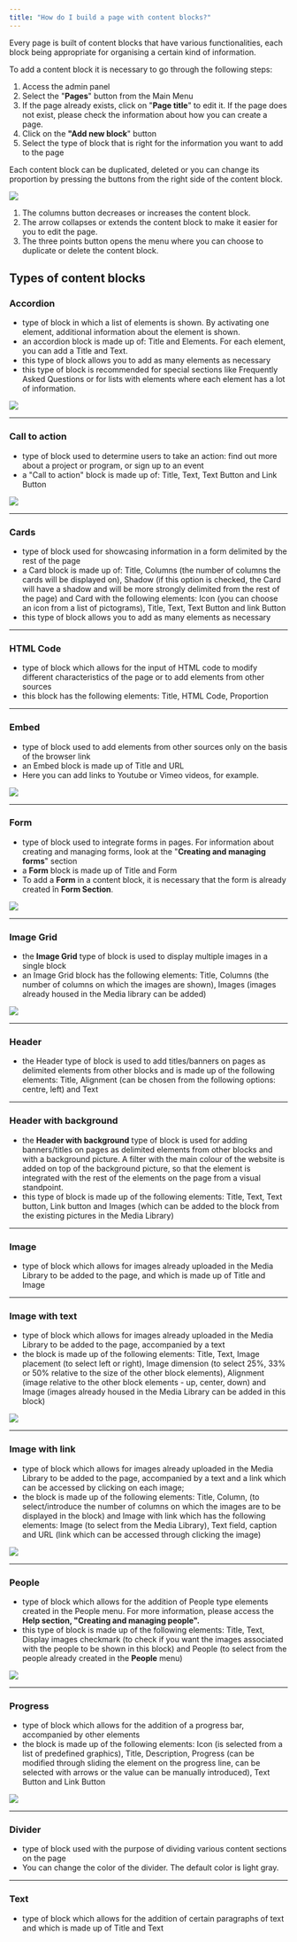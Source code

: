 ```yaml
---
title: "How do I build a page with content blocks?"
---
```

Every page is built of content blocks that have various functionalities,
each block being appropriate for organising a certain kind of
information.

To add a content block it is necessary to go through the following
steps:

1)  Access the admin panel
2)  Select the "**Pages**" button from the Main Menu
3)  If the page already exists, click on "**Page title**" to edit it. If
    the page does not exist, please check the information about how
    you can create a page.
4)  Click on the **"Add new block**" button
5)  Select the type of block that is right for the information you want
    to add to the page

Each content block can be duplicated, deleted or you can change its
proportion by pressing the buttons from the right side of the content
block.

<a href="/build/help/003.png">
    <img src="/build/help/003.png" />
</a>

1)  The columns button decreases or increases the content block.
2)  The arrow collapses or extends the content block to make it easier
    for you to edit the page.
3)  The three points button opens the menu where you can choose to
    duplicate or delete the content block.

## Types of content blocks

### Accordion

- type of block in which a list of elements is shown. By activating
  one element, additional information about the element is shown.
- an accordion block is made up of: Title and Elements. For each
  element, you can add a Title and Text.
- this type of block allows you to add as many elements as necessary
- this type of block is recommended for special sections like
  Frequently Asked Questions or for lists with elements where each
  element has a lot of information.

<a href="/build/help/007.png">
    <img src="/build/help/007.png" />
</a>

---

### Call to action

- type of block used to determine users to take an action: find out more about a project
  or program, or sign up to an event
- a "Call to action" block is made up of: Title, Text, Text Button and
  Link Button

<a href="/build/help/012.png">
    <img src="/build/help/012.png" />
</a>

---

### Cards

- type of block used for showcasing information in a form delimited by
  the rest of the page
- a Card block is made up of: Title, Columns (the number of columns
  the cards will be displayed on), Shadow (if this option is
  checked, the Card will have a shadow and will be more strongly
  delimited from the rest of the page) and Card with the following
  elements: Icon (you can choose an icon from a list of pictograms),
  Title, Text, Text Button and link Button
- this type of block allows you to add as many elements as necessary

---

### HTML Code

- type of block which allows for the input of HTML code to modify
  different characteristics of the page or to add elements from
  other sources
- this block has the following elements: Title, HTML Code, Proportion

---

### Embed

- type of block used to add elements from other sources only on the
  basis of the browser link
- an Embed block is made up of Title and URL
- Here you can add links to Youtube or Vimeo videos, for example.

<a href="/build/help/022.png">
    <img src="/build/help/022.png" />
</a>

---

### Form

- type of block used to integrate forms in pages. For information
  about creating and managing forms, look at the "**Creating and
  managing forms**" section
- a **Form** block is made up of Title and Form
- To add a **Form** in a content block, it is necessary that the form
  is already created în **Form Section**.

<a href="/build/help/002.png">
    <img src="/build/help/002.png" />
</a>

---

### Image Grid

- the **Image Grid** type of block is used to display multiple images
  in a single block
- an Image Grid block has the following elements: Title, Columns (the
  number of columns on which the images are shown), Images (images
  already housed in the Media library can be added)

<a href="/build/help/028.png">
    <img src="/build/help/028.png" />
</a>

---

### Header

- the Header type of block is used to add titles/banners on pages as
  delimited elements from other blocks and is made up of the
  following elements: Title, Alignment (can be chosen from the
  following options: centre, left) and Text

---

### Header with background

- the **Header with background** type of block is used for adding
  banners/titles on pages as delimited elements from other blocks
  and with a background picture. A filter with the main colour of
  the website is added on top of the background picture, so that the
  element is integrated with the rest of the elements on the page
  from a visual standpoint.
- this type of block is made up of the following elements: Title,
  Text, Text button, Link button and Images (which can be added to
  the block from the existing pictures in the Media Library)

---

### Image

- type of block which allows for images already uploaded in the Media
  Library to be added to the page, and which is made up of Title and
  Image

---

### Image with text

- type of block which allows for images already uploaded in the Media
  Library to be added to the page, accompanied by a text
- the block is made up of the following elements: Title, Text, Image
  placement (to select left or right), Image dimension (to select
  25%, 33% or 50% relative to the size of the other block elements),
  Alignment (image relative to the other block elements - up,
  center, down) and Image (images already housed in the Media
  Library can be added in this block)

<a href="/build/help/013.png">
    <img src="/build/help/013.png" />
</a>

---

### Image with link

- type of block which allows for images already uploaded in the Media
  Library to be added to the page, accompanied by a text and a link
  which can be accessed by clicking on each image;
- the block is made up of the following elements: Title, Column, (to
  select/introduce the number of columns on which the images are to
  be displayed in the block) and Image with link which has the
  following elements: Image (to select from the Media Library), Text
  field, caption and URL (link which can be accessed through
  clicking the image)

<a href="/build/help/019.png">
    <img src="/build/help/019.png" />
</a>

---

### People

- type of block which allows for the addition of People type elements
  created in the People menu. For more information, please access
  the **Help section, "Creating and managing people".**
- this type of block is made up of the following elements: Title,
  Text, Display images checkmark (to check if you want the images
  associated with the people to be shown in this block) and People
  (to select from the people already created in the **People** menu)

<a href="/build/help/010.png">
    <img src="/build/help/010.png" />
</a>

---

### Progress

- type of block which allows for the addition of a progress bar,
  accompanied by other elements
- the block is made up of the following elements: Icon (is selected
  from a list of predefined graphics), Title, Description, Progress
  (can be modified through sliding the element on the progress line,
  can be selected with arrows or the value can be manually
  introduced), Text Button and Link Button

<a href="/build/help/018.png">
    <img src="/build/help/018.png" />
</a>

---

### Divider

- type of block used with the purpose of dividing various content
  sections on the page
- You can change the color of the divider. The default color is light gray.

---

### Text

- type of block which allows for the addition of certain paragraphs of
  text and which is made up of Title and Text
